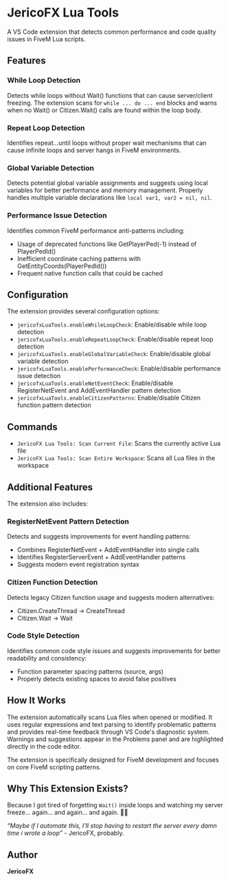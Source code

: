 # JericoFX Lua Tools

A VS Code extension that detects common performance and code quality issues in FiveM Lua scripts.

## Features

### While Loop Detection
Detects while loops without Wait() functions that can cause server/client freezing. The extension scans for `while ... do ... end` blocks and warns when no Wait() or Citizen.Wait() calls are found within the loop body.

### Repeat Loop Detection  
Identifies repeat...until loops without proper wait mechanisms that can cause infinite loops and server hangs in FiveM environments.

### Global Variable Detection
Detects potential global variable assignments and suggests using local variables for better performance and memory management. Properly handles multiple variable declarations like `local var1, var2 = nil, nil`.

### Performance Issue Detection
Identifies common FiveM performance anti-patterns including:
- Usage of deprecated functions like GetPlayerPed(-1) instead of PlayerPedId()
- Inefficient coordinate caching patterns with GetEntityCoords(PlayerPedId())
- Frequent native function calls that could be cached

## Configuration

The extension provides several configuration options:
- `jericofxLuaTools.enableWhileLoopCheck`: Enable/disable while loop detection
- `jericofxLuaTools.enableRepeatLoopCheck`: Enable/disable repeat loop detection  
- `jericofxLuaTools.enableGlobalVariableCheck`: Enable/disable global variable detection
- `jericofxLuaTools.enablePerformanceCheck`: Enable/disable performance issue detection
- `jericofxLuaTools.enableNetEventCheck`: Enable/disable RegisterNetEvent and AddEventHandler pattern detection
- `jericofxLuaTools.enableCitizenPatterns`: Enable/disable Citizen function pattern detection

## Commands

- `JericoFX Lua Tools: Scan Current File`: Scans the currently active Lua file
- `JericoFX Lua Tools: Scan Entire Workspace`: Scans all Lua files in the workspace

## Additional Features

The extension also includes:

### RegisterNetEvent Pattern Detection
Detects and suggests improvements for event handling patterns:
- Combines RegisterNetEvent + AddEventHandler into single calls
- Identifies RegisterServerEvent + AddEventHandler patterns
- Suggests modern event registration syntax

### Citizen Function Detection
Detects legacy Citizen function usage and suggests modern alternatives:
- Citizen.CreateThread → CreateThread
- Citizen.Wait → Wait

### Code Style Detection
Identifies common code style issues and suggests improvements for better readability and consistency:
- Function parameter spacing patterns (source, args)
- Properly detects existing spaces to avoid false positives

## How It Works

The extension automatically scans Lua files when opened or modified. It uses regular expressions and text parsing to identify problematic patterns and provides real-time feedback through VS Code's diagnostic system. Warnings and suggestions appear in the Problems panel and are highlighted directly in the code editor.

The extension is specifically designed for FiveM development and focuses on core FiveM scripting patterns.

## Why This Extension Exists?

Because I got tired of forgetting `Wait()` inside loops and watching my server freeze... again... and again... and again. 🤦‍♂️

*"Maybe if I automate this, I'll stop having to restart the server every damn time i wrote a loop"* - JericoFX, probably.


## Author

**JericoFX** 